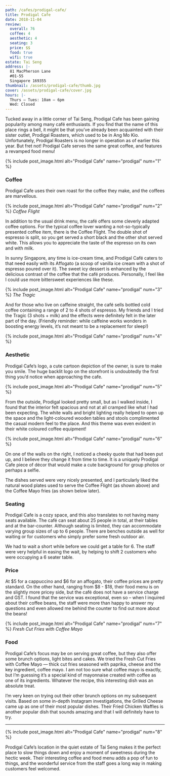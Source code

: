 ```yaml
---
path: /cafes/prodigal-cafe/
title: Prodigal Cafe
date: 2018-11-04
review:
  overall: 76
  coffee: 4
  aesthetic: 4
  seating: 3
  price: $$
  food: true
  wifi: true
estate: Tai Seng
address: |-
  81 MacPherson Lane
  #01-55
  Singapore 169355
thumbnail: /assets/prodigal-cafe/thumb.jpg
cover: /assets/prodigal-cafe/cover.jpg
hours: |-
  Thurs – Tues: 10am – 6pm
  Wed: Closed
---
```


Tucked away in a little corner of Tai Seng, Prodigal Cafe has been gaining popularity among many café enthusiasts<!--more-->. If you find that the name of this place rings a bell, it might be that you’ve already been acquainted with their sister outlet, Prodigal Roasters, which used to be in Ang Mo Kio. Unfortunately, Prodigal Roasters is no longer in operation as of earlier this year. But fret not! Prodigal Cafe serves the same great coffee, and features a revamped food menu!

{% include post_image.html
  alt="Prodigal Cafe"
  name="prodigal"
  num="1"
%}

### Coffee

Prodigal Cafe uses their own roast for the coffee they make, and the coffees are marvellous.

{% include post_image.html
  alt="Prodigal Cafe"
  name="prodigal"
  num="2"
%}
_Coffee Flight_

In addition to the usual drink menu, the café offers some cleverly adapted coffee options. For the typical coffee lover wanting a not-so-typically presented coffee item, there is the Coffee Flight. The double shot of espresso is split, so you get served a short black and the other shot served white. This allows you to appreciate the taste of the espresso on its own and with milk.

In sunny Singapore, any time is ice-cream time, and Prodigal Café caters to that need easily with its Affogato (a scoop of vanilla ice cream with a shot of espresso poured over it). The sweet icy dessert is enhanced by the delicious contrast of the coffee that the café produces. Personally, I feel like I could use more bittersweet experiences like these.

{% include post_image.html
  alt="Prodigal Cafe"
  name="prodigal"
  num="3"
%}
_The Tragic_

And for those who live on caffeine straight, the café sells bottled cold coffee containing a range of 2 to 4 shots of espresso. My friends and I tried the Tragic (3 shots + milk) and the effects were definitely felt in the later part of the day. (Friendly reminder: while caffeine works wonders in boosting energy levels, it’s not meant to be a replacement for sleep!)

{% include post_image.html
  alt="Prodigal Cafe"
  name="prodigal"
  num="4"
%}

### Aesthetic

Prodigal Cafe’s logo, a cute cartoon depiction of the owner, is sure to make you smile. The huge backlit logo on the storefront is undoubtedly the first thing you’d notice when approaching the cafe.

{% include post_image.html
  alt="Prodigal Cafe"
  name="prodigal"
  num="5"
%}

From the outside, Prodigal looked pretty small, but as I walked inside, I found that the interior felt spacious and not at all cramped like what I had been expecting. The white walls and bright lighting really helped to open up the space and the light-coloured wooden tables and stools complimented the casual modern feel to the place. And this theme was even evident in their white coloured coffee equipment!

{% include post_image.html
  alt="Prodigal Cafe"
  name="prodigal"
  num="6"
%}

On one of the walls on the right, I noticed a cheeky quote that had been put up, and I believe they change it from time to time. It is a uniquely Prodigal Cafe piece of décor that would make a cute background for group photos or perhaps a selfie.

The dishes served were very nicely presented, and I particularly liked the natural wood plates used to serve the Coffee Flight (as shown above) and the Coffee Mayo fries (as shown below later).

### Seating

Prodigal Cafe is a cozy space, and this also translates to not having many seats available. The café can seat about 25 people in total, at their tables and at the bar-counter. Although seating is limited, they can accommodate varying group sizes of up to 6 people. There are benches outside as well for waiting or for customers who simply prefer some fresh outdoor air.

We had to wait a short while before we could get a table for 6. The staff were very helpful in easing the wait, by helping to shift 2 customers who were occupying a 6 seater table.

### Price

At $5 for a cappuccino and $6 for an affogato, their coffee prices are pretty standard. On the other hand, ranging from $8 - $18, their food menu is on the slightly more pricey side, but the café does not have a service charge and GST. I found that the service was exceptional, even so – when I inquired about their coffee beans, the staff were more than happy to answer my questions and even allowed me behind the counter to find out more about the beans!

{% include post_image.html
  alt="Prodigal Cafe"
  name="prodigal"
  num="7"
%}
_Fresh Cut Fries with Coffee Mayo_

### Food

Prodigal Cafe’s focus may be on serving great coffee, but they also offer some brunch options, light bites and cakes. We tried the Fresh Cut Fries with Coffee Mayo — thick cut fries seasoned with paprika, cheese and the key ingredient, coffee mayo. I am not too sure what coffee mayo is exactly, but I’m guessing it’s a special kind of mayonnaise created with coffee as one of its ingredients. Whatever the recipe, this interesting dish was an absolute treat.

I’m very keen on trying out their other brunch options on my subsequent visits. Based on some in-depth Instagram investigations, the Grilled Cheese came up as one of their most popular dishes. Their Fried Chicken Waffles is another popular dish that sounds amazing and that I will definitely have to try.

---

{% include post_image.html
  alt="Prodigal Cafe"
  name="prodigal"
  num="8"
%}

Prodigal Cafe’s location in the quiet estate of Tai Seng makes it the perfect place to slow things down and enjoy a moment of sweetness during the hectic week. Their interesting coffee and food menu adds a pop of fun to things, and the wonderful service from the staff goes a long way in making customers feel welcomed.
